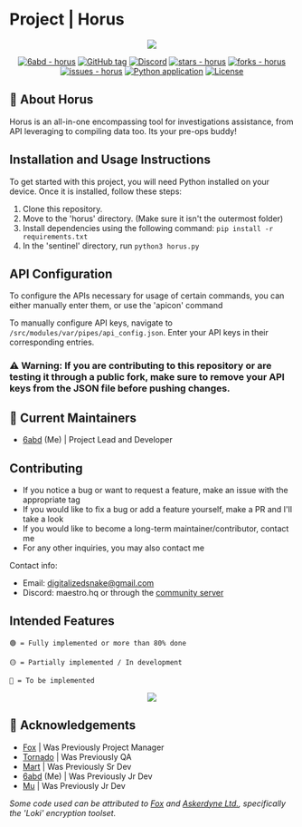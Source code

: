 # Project | Horus



<p align="center">
  <img src="https://i.ibb.co/9HvghxG/Screenshot-2024-04-19-at-11-17-49-PM.png"/>
</p>
<div align="center">
  
[![6abd - horus](https://img.shields.io/static/v1?label=6abd&message=horus&color=blue&logo=github)](https://github.com/6abd/horus "Go to GitHub repo")
[![GitHub tag](https://img.shields.io/github/tag/6abd/horus?include_prereleases=&sort=semver&color=blue)](https://github.com/6abd/horus/releases/)
[![Discord](https://img.shields.io/discord/1227405208108269712?style=flat)](https://discord.gg/PhkqXAT7Ax)
[![stars - horus](https://img.shields.io/github/stars/6abd/horus?style=social)](https://github.com/6abd/horus)
[![forks - horus](https://img.shields.io/github/forks/6abd/horus?style=social)](https://github.com/6abd/horus)
[![issues - horus](https://img.shields.io/github/issues/6abd/horus)](https://github.com/6abd/horus/issues)
[![Python application](https://github.com/6abd/horus/workflows/Python%20application/badge.svg)](https://github.com/6abd/horus/actions?query=workflow:"Python+application")
[![License](https://img.shields.io/badge/License-GNU_General_Public_License_v3.0-blue)](#license)


</div>

## 🚀 About Horus

Horus is an all-in-one encompassing tool for investigations assistance, from API leveraging to compiling data too. Its your pre-ops buddy! 

## Installation and Usage Instructions
To get started with this project, you will need Python installed on your device.
Once it is installed, follow these steps:

1. Clone this repository.
2. Move to the 'horus' directory. (Make sure it isn't the outermost folder)
3. Install dependencies using the following command: ```pip install -r requirements.txt```
4. In the 'sentinel' directory, run ```python3 horus.py```

## API Configuration
To configure the APIs necessary for usage of certain commands, you can either manually enter them, or use the 'apicon' command

To manually configure API keys, navigate to ```/src/modules/var/pipes/api_config.json```. Enter your API keys in their corresponding entries.

### ⚠️ Warning: If you are contributing to this repository or are testing it through a public fork, make sure to remove your API keys from the JSON file before pushing changes.

## 🤝 Current Maintainers

- [6abd](https://github.com/6abd) (Me) | Project Lead and Developer

## Contributing
- If you notice a bug or want to request a feature, make an issue with the appropriate tag
- If you would like to fix a bug or add a feature yourself, make a PR and I'll take a look
- If you would like to become a long-term maintainer/contributor, contact me
- For any other inquiries, you may also contact me

Contact info:
- Email: digitalizedsnake@gmail.com
- Discord: maestro.hq or through the [community server](https://discord.gg/PhkqXAT7Ax)
  
## Intended Features
```  
🟢 = Fully implemented or more than 80% done

🟡 = Partially implemented / In development

🔴 = To be implemented
```

<p align="center">
  <img src="https://imgtr.ee/images/2024/04/19/5f61a1d7e44fc1dab705a4e52029087c.png"/>
</p>


## 🤝 Acknowledgements

- [Fox](https://github.com/FoxIDK) | Was Previously Project Manager
- [Tornado](https://github.com/digitalsilicon) | Was Previously QA
- [Mart](https://github.com/marvhus) | Was Previously Sr Dev
- [6abd](https://github.com/6abd) (Me) | Was Previously Jr Dev
- [Mu](https://github.com/IamMU) | Was Previously Jr Dev

*Some code used can be attributed to [Fox](https://github.com/FoxIDK) and [Askerdyne Ltd.](https://askerdyne.com/), specifically the 'Loki' encryption toolset.*
